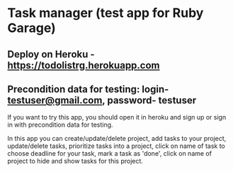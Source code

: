 # Task manager (test app for Ruby Garage)

## Deploy on Heroku - https://todolistrg.herokuapp.com
## Precondition data for testing: login- testuser@gmail.com, password- testuser
If you want to try this app, you should open it in heroku and sign up or sign in with precondition data for testing. 

In this app you can create/update/delete project, add tasks to your project, update/delete tasks, prioritize tasks into a project, click on name of task to choose deadline for your task, mark a task as 'done', click on name of project to hide and show tasks for this project.




